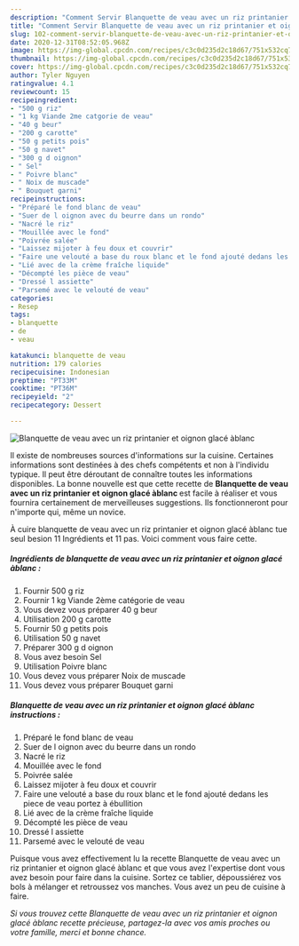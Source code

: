 ```yaml
---
description: "Comment Servir Blanquette de veau avec un riz printanier et oignon glacé àblanc"
title: "Comment Servir Blanquette de veau avec un riz printanier et oignon glacé àblanc"
slug: 102-comment-servir-blanquette-de-veau-avec-un-riz-printanier-et-oignon-glace-ablanc
date: 2020-12-31T08:52:05.968Z
image: https://img-global.cpcdn.com/recipes/c3c0d235d2c18d67/751x532cq70/blanquette-de-veau-avec-un-riz-printanier-et-oignon-glace-ablanc-photo-principale-de-la-recette.jpg
thumbnail: https://img-global.cpcdn.com/recipes/c3c0d235d2c18d67/751x532cq70/blanquette-de-veau-avec-un-riz-printanier-et-oignon-glace-ablanc-photo-principale-de-la-recette.jpg
cover: https://img-global.cpcdn.com/recipes/c3c0d235d2c18d67/751x532cq70/blanquette-de-veau-avec-un-riz-printanier-et-oignon-glace-ablanc-photo-principale-de-la-recette.jpg
author: Tyler Nguyen
ratingvalue: 4.1
reviewcount: 15
recipeingredient:
- "500 g riz"
- "1 kg Viande 2me catgorie de veau"
- "40 g beur"
- "200 g carotte"
- "50 g petits pois"
- "50 g navet"
- "300 g d oignon"
- " Sel"
- " Poivre blanc"
- " Noix de muscade"
- " Bouquet garni"
recipeinstructions:
- "Préparé le fond blanc de veau"
- "Suer de l oignon avec du beurre dans un rondo"
- "Nacré le riz"
- "Mouillée avec le fond"
- "Poivrée salée"
- "Laissez mijoter à feu doux et couvrir"
- "Faire une velouté a base du roux blanc et le fond ajouté dedans les piece de veau portez à ébullition"
- "Lié avec de la crème fraîche liquide"
- "Décompté les pièce de veau"
- "Dressé l assiette"
- "Parsemé avec le velouté de veau"
categories:
- Resep
tags:
- blanquette
- de
- veau

katakunci: blanquette de veau 
nutrition: 179 calories
recipecuisine: Indonesian
preptime: "PT33M"
cooktime: "PT36M"
recipeyield: "2"
recipecategory: Dessert

---
```



![Blanquette de veau avec un riz printanier et oignon glacé àblanc](https://img-global.cpcdn.com/recipes/c3c0d235d2c18d67/751x532cq70/blanquette-de-veau-avec-un-riz-printanier-et-oignon-glace-ablanc-photo-principale-de-la-recette.jpg)

Il existe de nombreuses sources d'informations sur la cuisine. Certaines informations sont destinées à des chefs compétents et non à l'individu typique. Il peut être déroutant de connaître toutes les informations disponibles. La bonne nouvelle est que cette recette de <strong> Blanquette de veau avec un riz printanier et oignon glacé àblanc </strong> est facile à réaliser et vous fournira certainement de merveilleuses suggestions. Ils fonctionneront pour n'importe qui, même un novice.

<!--inarticleads1-->

À cuire blanquette de veau avec un riz printanier et oignon glacé àblanc tue seul besion 11 Ingrédients et 11 pas. Voici comment vous faire cette.

##### Ingrédients de blanquette de veau avec un riz printanier et oignon glacé àblanc :

1. Fournir 500 g riz
1. Fournir 1 kg Viande 2ème catégorie de veau
1. Vous devez vous préparer 40 g beur
1. Utilisation 200 g carotte
1. Fournir 50 g petits pois
1. Utilisation 50 g navet
1. Préparer 300 g d oignon
1. Vous avez besoin  Sel
1. Utilisation  Poivre blanc
1. Vous devez vous préparer  Noix de muscade
1. Vous devez vous préparer  Bouquet garni




<!--inarticleads2-->

##### Blanquette de veau avec un riz printanier et oignon glacé àblanc instructions :

1. Préparé le fond blanc de veau
1. Suer de l oignon avec du beurre dans un rondo
1. Nacré le riz
1. Mouillée avec le fond
1. Poivrée salée
1. Laissez mijoter à feu doux et couvrir
1. Faire une velouté a base du roux blanc et le fond ajouté dedans les piece de veau portez à ébullition
1. Lié avec de la crème fraîche liquide
1. Décompté les pièce de veau
1. Dressé l assiette
1. Parsemé avec le velouté de veau




<!--inarticleads1-->

<p>
Puisque vous avez effectivement lu la recette Blanquette de veau avec un riz printanier et oignon glacé àblanc et que vous avez l'expertise dont vous avez besoin pour faire dans la cuisine. Sortez ce tablier, dépoussiérez vos bols à mélanger et retroussez vos manches. Vous avez un peu de cuisine à faire.
</p>

<p>
<i>Si vous trouvez cette Blanquette de veau avec un riz printanier et oignon glacé àblanc recette précieuse, partagez-la avec vos amis proches ou votre famille, merci et bonne chance.</i>
</p>
